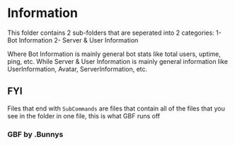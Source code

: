 # Information
This folder contains 2 sub-folders that are seperated into 2 categories:
1- Bot Information
2- Server & User Information

Where Bot Information is mainly general bot stats like total users, uptime, ping, etc.
While Server & User Information is mainly general information like UserInformation, Avatar, ServerInformation, etc.

## FYI
Files that end with `SubCommands` are files that contain all of the files that you see in the folder in one file, this is what GBF runs off

### GBF by .Bunnys
